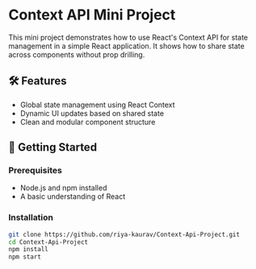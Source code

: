 # Context API Mini Project

This mini project demonstrates how to use React's Context API for state management in a simple React application. It shows how to share state across components without prop drilling.

## 🛠 Features

- Global state management using React Context
- Dynamic UI updates based on shared state
- Clean and modular component structure

## 🚀 Getting Started

### Prerequisites

- Node.js and npm installed
- A basic understanding of React

### Installation

```bash
git clone https://github.com/riya-kaurav/Context-Api-Project.git
cd Context-Api-Project
npm install
npm start
